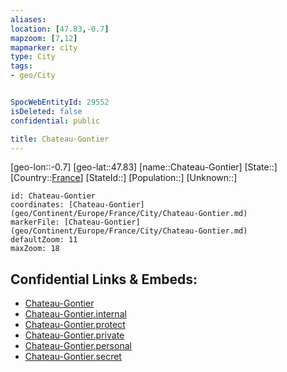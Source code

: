 ```yaml
---
aliases: 
location: [47.83,-0.7]
mapzoom: [7,12] 
mapmarker: city 
type: City
tags:
- geo/City


SpocWebEntityId: 29552
isDeleted: false
confidential: public

title: Chateau-Gontier
---
```

[geo-lon::-0.7]
[geo-lat::47.83]
[name::Chateau-Gontier]
[State::]
[Country::[France](geo/Continent/Europe/France.md)]
[StateId::]
[Population::]
[Unknown::]


```leaflet
id: Chateau-Gontier
coordinates: [Chateau-Gontier](geo/Continent/Europe/France/City/Chateau-Gontier.md)
markerFile: [Chateau-Gontier](geo/Continent/Europe/France/City/Chateau-Gontier.md)
defaultZoom: 11 
maxZoom: 18
```


## Confidential Links & Embeds: 
- [Chateau-Gontier](../../../../../../_public/geo/Continent/Europe/France/City/Chateau-Gontier.md) 
- [Chateau-Gontier.internal](../../../../../../_internal/geo/Continent/Europe/France/City/Chateau-Gontier.internal.md) 
- [Chateau-Gontier.protect](../../../../../../_protect/geo/Continent/Europe/France/City/Chateau-Gontier.protect.md) 
- [Chateau-Gontier.private](../../../../../../_private/geo/Continent/Europe/France/City/Chateau-Gontier.private.md) 
- [Chateau-Gontier.personal](../../../../../../_personal/geo/Continent/Europe/France/City/Chateau-Gontier.personal.md) 
- [Chateau-Gontier.secret](../../../../../../_secret/geo/Continent/Europe/France/City/Chateau-Gontier.secret.md) 
